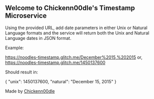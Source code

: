 ## Welcome to Chickenn00dle's Timestamp Microservice

Using the provided URL, add date parameters in either Unix or Natural Language formats and the service will return both the Unix and Natural Language dates in JSON format.

Example:

https://noodles-timestamp.glitch.me/December%2015,%202015 or,
https://noodles-timestamp.glitch.me/1450137600

Should result in:

{ "unix": 1450137600, "natural": "December 15, 2015" }


Made by [Chickenn00dle](https://twitter.com/ChickenN00dle)
